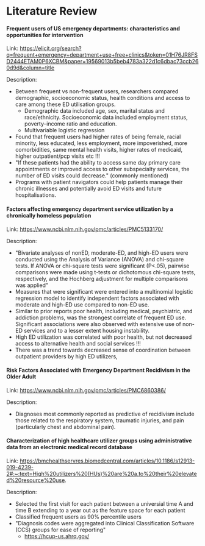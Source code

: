 # Literature Review


#### Frequent users of US emergency departments: characteristics and opportunities for intervention

Link: <https://elicit.org/search?q=frequent+emergency+department+use+free+clinics&token=01H76JR8FSD2444ETAM0P6XCBM&paper=19569013b5beb4783a322d1c6dbac73ccb260d9d&column=title>

Description: 
- Between frequent vs non-frequent users, researchers compared demographic, socioeconomic status, health conditions and access to care among these ED utilisation groups.
  - Demographic data included age, sex, marital status and race/ethnicity. Socioeconomic data included employment status, poverty–income ratio and education.
  - Multivariable logistic regression
- Found that frequent users had higher rates of being female, racial minority, less educated, less employment, more impoverished, more comorbidities, same mental health
  visits, higher rates of medicaid, higher outpatient/pcp visits etc !!!
- "If these patients had the ability to access same day primary care appointments or improved access to other subspecialty services, the number of ED visits could decrease." (commonly mentioned)
- Programs with patient navigators could help patients manage their chronic illnesses and potentially avoid ED visits and future hospitalisations.

#### Factors affecting emergency department service utilization by a chronically homeless population

Link: https://www.ncbi.nlm.nih.gov/pmc/articles/PMC5133170/

Description:
- "Bivariate analyses of nonED, moderate-ED, and high-ED users were conducted using the Analysis of Variance (ANOVA) and chi-square tests. If ANOVA or chi-square tests were significant (P<.05), pairwise comparisons were made using t-tests or dichotomous chi-square tests, respectively, and the Hochberg adjustment for multiple comparisons was applied"
- Measures that were significant were entered into a multinomial logistic regression model to identify independent factors associated with moderate and high-ED use compared to non-ED use.
- Similar to prior reports poor health, including medical, psychiatric, and addiction problems, was the strongest correlate of frequent ED use. Significant associations were also observed with
  extensive use of non-ED services and to a lesser extent housing instability.
- High ED utilization was correlated with poor health, but not decreased access to alternative health and social services !!!
- There was a trend towards decreased sense of coordination between outpatient providers by high ED utilizers,

#### Risk Factors Associated with Emergency Department Recidivism in the Older Adult

Link: https://www.ncbi.nlm.nih.gov/pmc/articles/PMC6860386/ 

Description:
- Diagnoses most commonly reported as predictive of recidivism include those related to the respiratory system, traumatic injuries,
  and pain (particularly chest and abdominal pain).

#### Characterization of high healthcare utilizer groups using administrative data from an electronic medical record database

Link: https://bmchealthservres.biomedcentral.com/articles/10.1186/s12913-019-4239-2#:~:text=High%20utilizers%20(HUs)%20are%20a,to%20their%20elevated%20resource%20use.

Description:
- Selected the first visit for each patient between a universial time A and time B extending to a year out as the feature space for each patient
- Classified frequent users as 90% percentile users
- "Diagnosis codes were aggregated into Clinical Classification Software (CCS) groups for ease of reporting"
  - https://hcup-us.ahrq.gov/
    
